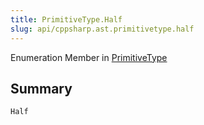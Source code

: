 ```yaml
---
title: PrimitiveType.Half
slug: api/cppsharp.ast.primitivetype.half
---
```

Enumeration Member in [PrimitiveType](/api/cppsharp/ast/primitivetype)

## Summary



```csharp
Half
```

